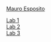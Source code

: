 [Mauro Esposito](https://github.com/MorroCodes/2imd-webtech3-portfolio)

[Lab 1](https://github.com/MorroCodes/2imd-webtech3-portfolio/tree/master/lab1%20-%20git)\
[Lab 2](https://github.com/MorroCodes/2imd-webtech3-portfolio/tree/master/lab2%20-%20flexbox%20%26%20grid)\
[Lab 3](https://github.com/MorroCodes/2imd-webtech3-portfolio/tree/master/lab3%20-%20ES6)
